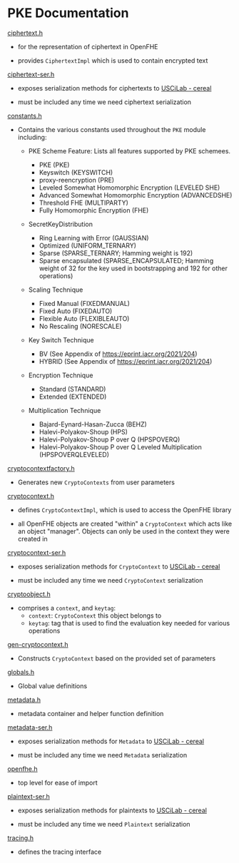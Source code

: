 # PKE Documentation

[ciphertext.h](ciphertext.h)

- for the representation of ciphertext in OpenFHE

- provides `CiphertextImpl` which is used to contain encrypted text

[ciphertext-ser.h](ciphertext-ser.h)

- exposes serialization methods for ciphertexts to [USCiLab - cereal](https://github.com/USCiLab/cereal)

- must be included any time we need ciphertext serialization

[constants.h](constants.h)

- Contains the various constants used throughout the `PKE` module including:
  - PKE Scheme Feature: Lists all features supported by PKE schemees.
    - PKE (PKE)
    - Keyswitch (KEYSWITCH)
    - proxy-reencryption (PRE)
    - Leveled Somewhat Homomorphic Encryption (LEVELED SHE)
    - Advanced Somewhat Homomorphic Encryption (ADVANCEDSHE)
    - Threshold FHE (MULTIPARTY)
    - Fully Homomorphic Encryption (FHE)

  - SecretKeyDistribution
    - Ring Learning with Error (GAUSSIAN)
    - Optimized (UNIFORM_TERNARY)
    - Sparse (SPARSE_TERNARY; Hamming weight is 192)
    - Sparse encapsulated (SPARSE_ENCAPSULATED; Hamming weight of 32 for the key used in bootstrapping and 192 for other operations)

  - Scaling Technique
    - Fixed Manual (FIXEDMANUAL)
    - Fixed Auto (FIXEDAUTO)
    - Flexible Auto (FLEXIBLEAUTO)
    - No Rescaling (NORESCALE)

  - Key Switch Technique
    - BV (See Appendix of https://eprint.iacr.org/2021/204)
    - HYBRID (See Appendix of https://eprint.iacr.org/2021/204)

  - Encryption Technique
    - Standard (STANDARD)
    - Extended (EXTENDED)

  - Multiplication Technique
    - Bajard-Eynard-Hasan-Zucca (BEHZ)
    - Halevi-Polyakov-Shoup (HPS)
    - Halevi-Polyakov-Shoup P over Q (HPSPOVERQ)
    - Halevi-Polyakov-Shoup P over Q Leveled Multiplication (HPSPOVERQLEVELED)

[cryptocontextfactory.h](cryptocontextfactory.h)

- Generates new `CryptoContexts` from user parameters

[cryptocontext.h](cryptocontext.h)

- defines `CryptoContextImpl`, which is used to access the OpenFHE library

- all OpenFHE objects are created "within" a `CryptoContext` which acts like an object "manager".
Objects can only be used in the context they were created in


[cryptocontext-ser.h](cryptocontext-ser.h)

- exposes serialization methods for `CryptoContext` to [USCiLab - cereal](https://github.com/USCiLab/cereal)

- must be included any time we need `CryptoContext` serialization

[cryptoobject.h](cryptoobject.h)

- comprises a `context`, and `keytag`:
  - `context`: `CryptoContext` this object belongs to
  - `keytag`: tag that is used to find the evaluation key needed for various operations

[gen-cryptocontext.h](gen-cryptocontext.h)

- Constructs `CryptoContext` based on the provided set of parameters

[globals.h](globals.h)

- Global value definitions

[metadata.h](metadata.h)

- metadata container and helper function definition

[metadata-ser.h](metadata-ser.h)

- exposes serialization methods for `Metadata` to [USCiLab - cereal](https://github.com/USCiLab/cereal)

- must be included any time we need `Metadata` serialization

[openfhe.h](openfhe.h)

- top level for ease of import

[plaintext-ser.h](plaintext-ser.h)

- exposes serialization methods for plaintexts to [USCiLab - cereal](https://github.com/USCiLab/cereal)

- must be included any time we need `Plaintext` serialization

[tracing.h](tracing.h)

- defines the tracing interface
